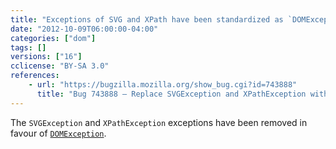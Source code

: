 ```yaml
---
title: "Exceptions of SVG and XPath have been standardized as `DOMException`"
date: "2012-10-09T06:00:00-04:00"
categories: ["dom"]
tags: []
versions: ["16"]
cclicense: "BY-SA 3.0"
references:
    - url: "https://bugzilla.mozilla.org/show_bug.cgi?id=743888"
      title: "Bug 743888 – Replace SVGException and XPathException with DOMException"
---
```

The `SVGException` and `XPathException` exceptions have been removed in favour of [`DOMException`](https://developer.mozilla.org/docs/Web/API/DOMException).
